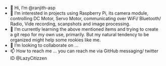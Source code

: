 - 👋 Hi, I’m @ranjith-asp
- 👀 I’m interested in projects using Raspberry Pi, its camera module, controlling DC Motor, Servo Motor, communicating over WiFi/ Bluetooth/ Radio, Vide recording, scanpshots and image processing.
- 🌱 I’m currently learning the above mentioned items and trying to create a git repo for my own use, primarily. But my natural tendency to be organized might help some rookies like me.
- 💞️ I’m looking to collaborate on ...
- 📫 How to reach me ... you can reach me via GitHub messaging/ twitter ID @LazyCitizzen

<!---
ranjith-asp/ranjith-asp is a ✨ special ✨ repository because its `README.md` (this file) appears on your GitHub profile.
You can click the Preview link to take a look at your changes.
--->
